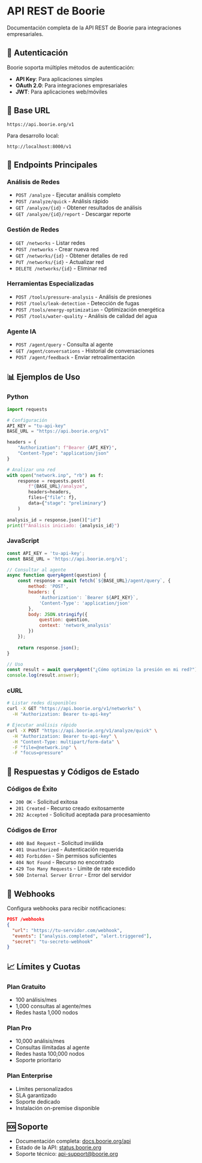 # API REST de Boorie

Documentación completa de la API REST de Boorie para integraciones empresariales.

## 🔐 Autenticación

Boorie soporta múltiples métodos de autenticación:

- **API Key**: Para aplicaciones simples
- **OAuth 2.0**: Para integraciones empresariales
- **JWT**: Para aplicaciones web/móviles

## 📍 Base URL

```
https://api.boorie.org/v1
```

Para desarrollo local:
```
http://localhost:8000/v1
```

## 🚀 Endpoints Principales

### Análisis de Redes

- `POST /analyze` - Ejecutar análisis completo
- `POST /analyze/quick` - Análisis rápido
- `GET /analyze/{id}` - Obtener resultados de análisis
- `GET /analyze/{id}/report` - Descargar reporte

### Gestión de Redes

- `GET /networks` - Listar redes
- `POST /networks` - Crear nueva red
- `GET /networks/{id}` - Obtener detalles de red
- `PUT /networks/{id}` - Actualizar red
- `DELETE /networks/{id}` - Eliminar red

### Herramientas Especializadas

- `POST /tools/pressure-analysis` - Análisis de presiones
- `POST /tools/leak-detection` - Detección de fugas
- `POST /tools/energy-optimization` - Optimización energética
- `POST /tools/water-quality` - Análisis de calidad del agua

### Agente IA

- `POST /agent/query` - Consulta al agente
- `GET /agent/conversations` - Historial de conversaciones
- `POST /agent/feedback` - Enviar retroalimentación

## 📊 Ejemplos de Uso

### Python
```python
import requests

# Configuración
API_KEY = "tu-api-key"
BASE_URL = "https://api.boorie.org/v1"

headers = {
    "Authorization": f"Bearer {API_KEY}",
    "Content-Type": "application/json"
}

# Analizar una red
with open("network.inp", "rb") as f:
    response = requests.post(
        f"{BASE_URL}/analyze",
        headers=headers,
        files={"file": f},
        data={"stage": "preliminary"}
    )
    
analysis_id = response.json()["id"]
print(f"Análisis iniciado: {analysis_id}")
```

### JavaScript
```javascript
const API_KEY = 'tu-api-key';
const BASE_URL = 'https://api.boorie.org/v1';

// Consultar al agente
async function queryAgent(question) {
    const response = await fetch(`${BASE_URL}/agent/query`, {
        method: 'POST',
        headers: {
            'Authorization': `Bearer ${API_KEY}`,
            'Content-Type': 'application/json'
        },
        body: JSON.stringify({
            question: question,
            context: 'network_analysis'
        })
    });
    
    return response.json();
}

// Uso
const result = await queryAgent("¿Cómo optimizo la presión en mi red?");
console.log(result.answer);
```

### cURL
```bash
# Listar redes disponibles
curl -X GET "https://api.boorie.org/v1/networks" \
  -H "Authorization: Bearer tu-api-key"

# Ejecutar análisis rápido
curl -X POST "https://api.boorie.org/v1/analyze/quick" \
  -H "Authorization: Bearer tu-api-key" \
  -H "Content-Type: multipart/form-data" \
  -F "file=@network.inp" \
  -F "focus=pressure"
```

## 📝 Respuestas y Códigos de Estado

### Códigos de Éxito
- `200 OK` - Solicitud exitosa
- `201 Created` - Recurso creado exitosamente
- `202 Accepted` - Solicitud aceptada para procesamiento

### Códigos de Error
- `400 Bad Request` - Solicitud inválida
- `401 Unauthorized` - Autenticación requerida
- `403 Forbidden` - Sin permisos suficientes
- `404 Not Found` - Recurso no encontrado
- `429 Too Many Requests` - Límite de rate excedido
- `500 Internal Server Error` - Error del servidor

## 🔄 Webhooks

Configura webhooks para recibir notificaciones:

```json
POST /webhooks
{
  "url": "https://tu-servidor.com/webhook",
  "events": ["analysis.completed", "alert.triggered"],
  "secret": "tu-secreto-webhook"
}
```

## 📈 Límites y Cuotas

### Plan Gratuito
- 100 análisis/mes
- 1,000 consultas al agente/mes
- Redes hasta 1,000 nodos

### Plan Pro
- 10,000 análisis/mes
- Consultas ilimitadas al agente
- Redes hasta 100,000 nodos
- Soporte prioritario

### Plan Enterprise
- Límites personalizados
- SLA garantizado
- Soporte dedicado
- Instalación on-premise disponible

## 🆘 Soporte

- Documentación completa: [docs.boorie.org/api](https://docs.boorie.org/api)
- Estado de la API: [status.boorie.org](https://status.boorie.org)
- Soporte técnico: api-support@boorie.org